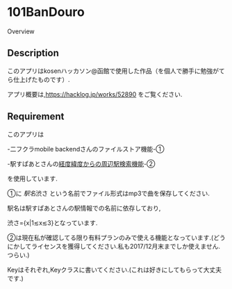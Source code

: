 # 101BanDouro

Overview

## Description

このアプリはkosenハッカソン@函館で使用した作品（を個人で勝手に勉強がてら仕上げたものです）.

アプリ概要は,https://hacklog.jp/works/52890 をご覧ください.

## Requirement

このアプリは

-二フクラmobile backendさんのファイルストア機能-①

-駅すぱあとさんの[経度緯度からの周辺駅検索機能](http://docs.ekispert.com/v1/api/geo/station.html)-②

を使用しています.

①に $駅名$渋さ という名前でファイル形式はmp3で曲を保存してください.

駅名は駅すぱあとさんの駅情報での名前に依存しており,

渋さ={x|1≲x≲3}となっています.
 
②は現在私が確認してる限り有料プランのみで使える機能となっています.(どうにかしてライセンスを獲得してください.私も2017/12月末までしか使えません.つらい.)

Keyはそれぞれ,Keyクラスに書いてください.(これは好きにしてもらって大丈夫です.)
